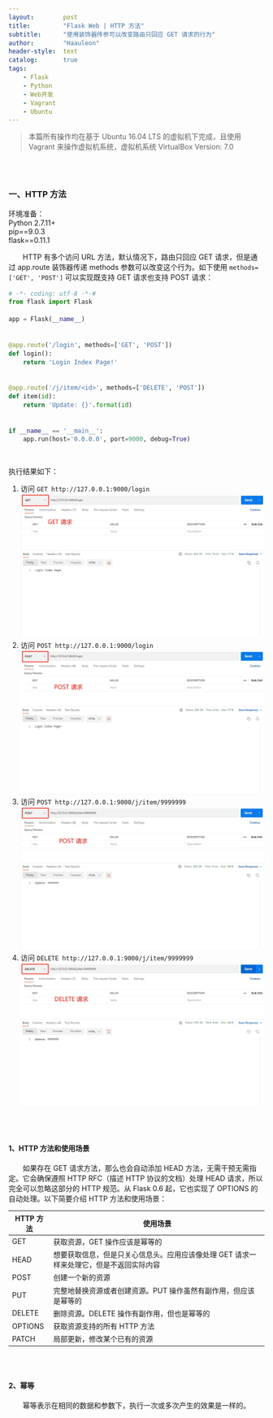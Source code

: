 ```yaml
---
layout:        post
title:         "Flask Web | HTTP 方法"
subtitle:      "使用装饰器传参可以改变路由只回应 GET 请求的行为"
author:        "Haauleon"
header-style:  text
catalog:       true
tags:
    - Flask
    - Python
    - Web开发
    - Vagrant
    - Ubuntu
---
```


> 本篇所有操作均在基于 Ubuntu 16.04 LTS 的虚拟机下完成，且使用 Vagrant 来操作虚拟机系统，虚拟机系统 VirtualBox Version: 7.0 

<br>
<br>

### 一、HTTP 方法
环境准备：     
Python 2.7.11+      
pip==9.0.3     
flask==0.11.1   

&emsp;&emsp;HTTP 有多个访问 URL 方法，默认情况下，路由只回应 GET 请求，但是通过 app.route 装饰器传递 methods 参数可以改变这个行为。如下使用 `methods=['GET', 'POST']` 可以实现既支持 GET 请求也支持 POST 请求：           
```python
# -*- coding: utf-8 -*-#
from flask import Flask

app = Flask(__name__)


@app.route('/login', methods=['GET', 'POST'])
def login():
    return 'Login Index Page!'


@app.route('/j/item/<id>', methods=['DELETE', 'POST'])
def item(id):
    return 'Update: {}'.format(id)


if __name__ == '__main__':
    app.run(host='0.0.0.0', port=9000, debug=True)
```

<br>

执行结果如下：     
1. 访问 `GET http://127.0.0.1:9000/login`    
    ![](\img\in-post\post-flask\2022-11-16-flask-http-1.jpg)       
2. 访问 `POST http://127.0.0.1:9000/login`       
    ![](\img\in-post\post-flask\2022-11-16-flask-http-2.jpg)     
3. 访问 `POST http://127.0.0.1:9000/j/item/9999999`     
    ![](\img\in-post\post-flask\2022-11-16-flask-http-3.jpg)     
4. 访问 `DELETE http://127.0.0.1:9000/j/item/9999999`    
    ![](\img\in-post\post-flask\2022-11-16-flask-http-4.jpg) 

<br>
<br>

#### 1、HTTP 方法和使用场景
&emsp;&emsp;如果存在 GET 请求方法，那么也会自动添加 HEAD 方法，无需干预无需指定。它会确保遵照 HTTP RFC（描述 HTTP 协议的文档）处理 HEAD 请求，所以完全可以忽略这部分的 HTTP 规范。从 Flask 0.6 起，它也实现了 OPTIONS 的自动处理。以下简要介绍 HTTP 方法和使用场景：        

|HTTP 方法|使用场景|
|----|----|
|GET|获取资源，GET 操作应该是幂等的|
|HEAD|想要获取信息，但是只关心信息头。应用应该像处理 GET 请求一样来处理它，但是不返回实际内容|
|POST|创建一个新的资源|
|PUT|完整地替换资源或者创建资源。PUT 操作虽然有副作用，但应该是幂等的|
|DELETE|删除资源。DELETE 操作有副作用，但也是幂等的|
|OPTIONS|获取资源支持的所有 HTTP 方法|
|PATCH|局部更新，修改某个已有的资源|

<br>
<br>

#### 2、幂等
&emsp;&emsp;幂等表示在相同的数据和参数下，执行一次或多次产生的效果是一样的。